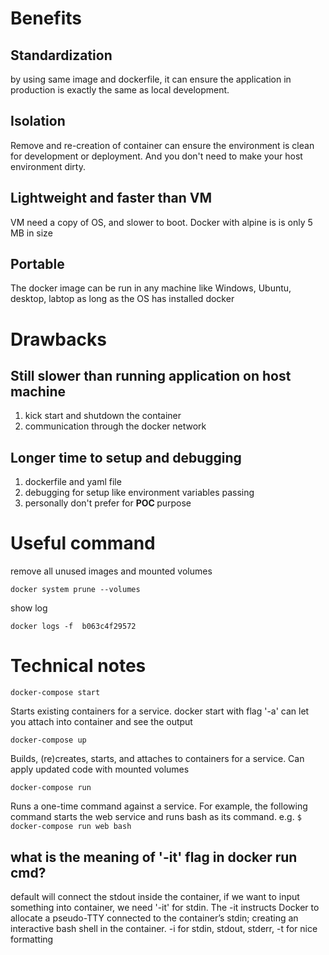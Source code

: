 # Benefits

## Standardization 
by using same image and dockerfile, it can ensure the application in production is exactly the same as local development.

## Isolation
Remove and re-creation of container can ensure the environment is clean for development or deployment. And you don't need to make your host environment dirty.

## Lightweight and faster than VM
VM need a copy of OS, and slower to boot. Docker with alpine is is only 5 MB in size

## Portable
The docker image can be run in any machine like Windows, Ubuntu, desktop, labtop as long as the OS has installed docker

# Drawbacks
## Still slower than running application on host machine
1. kick start and shutdown the container
2. communication through the docker network

## Longer time to setup and debugging
1. dockerfile and yaml file
2. debugging for setup like environment variables passing
3. personally don't prefer for <b> POC </b> purpose

# Useful command
remove all unused images and mounted volumes
```
docker system prune --volumes
```

show log
```
docker logs -f  b063c4f29572
```

# Technical notes
```
docker-compose start
```
Starts existing containers for a service. docker start with flag '-a' can let you attach into container and see the output

```
docker-compose up
```
Builds, (re)creates, starts, and attaches to containers for a service. Can apply updated code with mounted volumes

```
docker-compose run
```
Runs a one-time command against a service. For example, the following command starts the web service and runs bash as its command. e.g. `$ docker-compose run web bash`


## what is the meaning of '-it' flag in docker run cmd?
default will connect the stdout inside the container, if we want to input something into container, we need '-it' for stdin.
The -it instructs Docker to allocate a pseudo-TTY connected to the container’s stdin; creating an interactive bash shell in the container.
-i for stdin, stdout, stderr, -t for nice formatting
